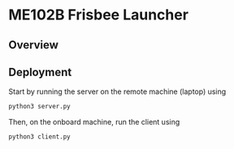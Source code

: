 # ME102B Frisbee Launcher

## Overview

## Deployment
Start by running the server on the remote machine (laptop) using
``` bash
python3 server.py
```
Then, on the onboard machine, run the client using
``` bash
python3 client.py
```
